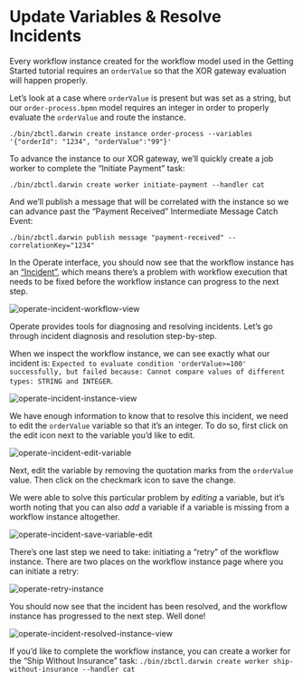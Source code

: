 # Update Variables & Resolve Incidents

Every workflow instance created for the workflow model used in the Getting Started tutorial requires an `orderValue` so that the XOR gateway evaluation will happen properly. 

Let’s look at a case where `orderValue` is present but was set as a string, but our `order-process.bpmn` model requires an integer in order to properly evaluate the `orderValue` and route the instance. 

```
./bin/zbctl.darwin create instance order-process --variables '{"orderId": "1234", "orderValue":"99"}'
```

To advance the instance to our XOR gateway, we’ll quickly create a job worker to complete the “Initiate Payment” task: 


```
./bin/zbctl.darwin create worker initiate-payment --handler cat
```


And we’ll publish a message that will be correlated with the instance so we can advance past the “Payment Received” Intermediate Message Catch Event: 


```
./bin/zbctl.darwin publish message "payment-received" --correlationKey="1234"
```


In the Operate interface, you should now see that the workflow instance has an [“Incident”](https://docs.zeebe.io/reference/incidents.html), which means there’s a problem with workflow execution that needs to be fixed before the workflow instance can progress to the next step. 

![operate-incident-workflow-view](/operate-user-guide/img/Operate-Workflow-View-Incident.png)

Operate provides tools for diagnosing and resolving incidents. Let’s go through incident diagnosis and resolution step-by-step. 

When we inspect the workflow instance, we can see exactly what our incident is: `Expected to evaluate condition 'orderValue>=100' successfully, but failed because: Cannot compare values of different types: STRING and INTEGER`.

![operate-incident-instance-view](/operate-user-guide/img/Operate-View-Instance-Incident.png)

We have enough information to know that to resolve this incident, we need to edit the `orderValue` variable so that it’s an integer. To do so, first click on the edit icon next to the variable you’d like to edit. 

![operate-incident-edit-variable](/operate-user-guide/img/Operate-View-Instance-Edit-Icon.png)

Next, edit the variable by removing the quotation marks from the `orderValue` value. Then click on the checkmark icon to save the change. 

We were able to solve this particular problem by _editing_ a variable, but it’s worth noting that you can also _add_ a variable if a variable is missing from a workflow instance altogether. 

![operate-incident-save-variable-edit](/operate-user-guide/img/Operate-View-Instance-Save-Var-Edit.png)

There’s one last step we need to take: initiating a “retry” of the workflow instance. There are two places on the workflow instance page where you can initiate a retry:

![operate-retry-instance](/operate-user-guide/img/Operate-Workflow-Retry-Incident.png)

You should now see that the incident has been resolved, and the workflow instance has progressed to the next step. Well done! 

![operate-incident-resolved-instance-view](/operate-user-guide/img/Operate-Incident-Resolved.png)

If you’d like to complete the workflow instance, you can create a worker for the “Ship Without Insurance” task: `./bin/zbctl.darwin create worker ship-without-insurance --handler cat`
